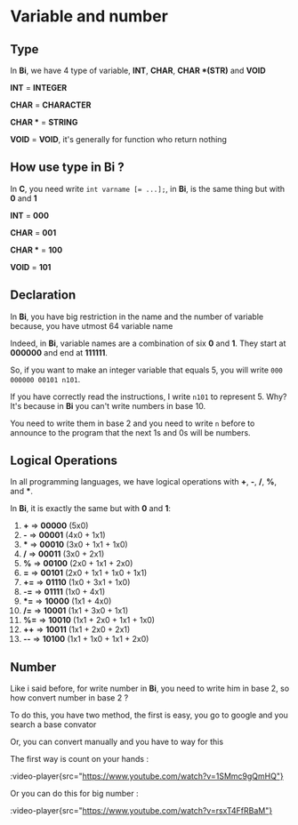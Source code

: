 # Variable and number

## Type

In **Bi**, we have 4 type of variable, **INT**, **CHAR**, **CHAR \*(STR)** and **VOID**

**INT** = **INTEGER**

**CHAR** = **CHARACTER**

**CHAR \*** = **STRING**

**VOID** = **VOID**, it's generally for function who return nothing

## How use type in Bi ?

In **C**, you need write ```int varname [= ...];```, in **Bi**, is the same thing but with **0** and **1**

**INT** = **000**

**CHAR** = **001**

**CHAR \*** = **100**

**VOID** = **101**

## Declaration

In **Bi**, you have big restriction in the name and the number of variable because, you have utmost 64 variable name

Indeed, in **Bi**, variable names are a combination of six **0** and **1**. They start at **000000** and end at **111111**.

So, if you want to make an integer variable that equals 5, you will write `000 000000 00101 n101`.

If you have correctly read the instructions, I write `n101` to represent 5. Why? It's because in **Bi** you can't write numbers in base 10.

You need to write them in base 2 and you need to write `n` before to announce to the program that the next 1s and 0s will be numbers.

## Logical Operations

In all programming languages, we have logical operations with **+**, **-**, **/**, **%**, and **\***.

In **Bi**, it is exactly the same but with **0** and **1**:

1. **+** => **00000** (5x0)
2. **-** => **00001** (4x0 + 1x1)
3. **\*** => **00010** (3x0 + 1x1 + 1x0)
4. **/** => **00011** (3x0 + 2x1)
5. **%** => **00100** (2x0 + 1x1 + 2x0)
6. **=** => **00101** (2x0 + 1x1 + 1x0 + 1x1)
7. **+=** => **01110** (1x0 + 3x1 + 1x0)
8. **-=** => **01111** (1x0 + 4x1)
9. **\*=** => **10000** (1x1 + 4x0)
10. **/=** => **10001** (1x1 + 3x0 + 1x1)
11. **%=** => **10010** (1x1 + 2x0 + 1x1 + 1x0)
12. **++** => **10011** (1x1 + 2x0 + 2x1)
13. **--** => **10100** (1x1 + 1x0 + 1x1 + 2x0)

## Number

Like i said before, for write number in **Bi**, you need to write him in base 2, so how convert number in base 2 ?

To do this, you have two method, the first is easy, you go to google and you search a base convator

Or, you can convert manually and you have to way for this

The first way is count on your hands :

:video-player{src="https://www.youtube.com/watch?v=1SMmc9gQmHQ"}

Or you can do this for big number :

:video-player{src="https://www.youtube.com/watch?v=rsxT4FfRBaM"}